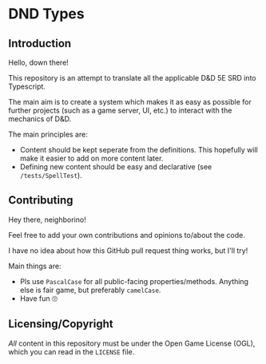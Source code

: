 # DND Types

## Introduction
Hello, down there!

This repository is an attempt to translate all the applicable D&D 5E SRD into Typescript.

The main aim is to create a system which makes it as easy as possible for further projects (such as a game server, UI, etc.) to interact with the mechanics of D&D.

The main principles are:
-   Content should be kept seperate from the definitions. This hopefully will make it easier to add on more content later.
-   Defining new content should be easy and declarative (see `/tests/SpellTest`).

## Contributing

Hey there, neighborino!

Feel free to add your own contributions and opinions to/about the code.

I have no idea about how this GitHub pull request thing works, but I'll try!

Main things are:
-   Pls use `PascalCase` for all public-facing properties/methods. Anything else is fair game, but preferably `camelCase`. 
-   Have fun 🙄

## Licensing/Copyright

*All* content in this repository must be under the Open Game License (OGL), which you can read in the `LICENSE` file.